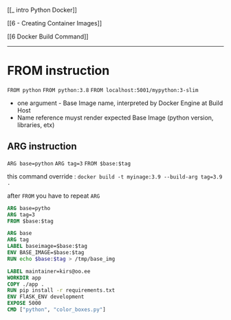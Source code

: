 [[_ intro Python Docker]]

[[6 - Creating Container Images]]

[[6 Docker Build Command]]

----
# FROM instruction

`FROM python`
`FROM python:3.8`
`FROM localhost:5001/mypython:3-slim`

- one argument - Base Image name, interpreted by Docker Engine at Build Host
- Name reference muyst render expected Base Image (python version, libraries, etx)


## ARG instruction
`ARG base=python`
`ARG tag=3`
`FROM $base:$tag`

this command override :
`docker build -t myinage:3.9 --build-arg tag=3.9 .`


after `FROM` you have to repeat `ARG`

```dockerfile
ARG base=pytho
ARG tag=3
FROM $base:$tag

ARG base
ARG tag
LABEL baseimage=$base:$tag
ENV BASE_IMAGE=$base:$tag
RUN echo $base:$tag > /tmp/base_img

LABEL maintainer=kirs@oo.ee
WORKDIR app
COPY ./app .
RUN pip install -r requirements.txt
ENV FlASK_ENV development
EXPOSE 5000
CMD ["python", "color_boxes.py"]



```


